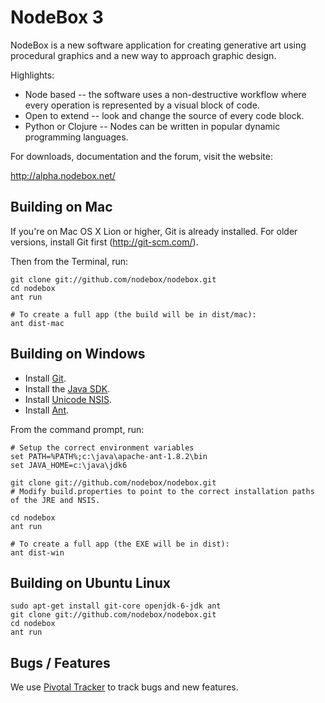 NodeBox 3
=========
NodeBox is a new software application for creating generative art using procedural graphics and a new way to approach graphic design.

Highlights:

- Node based -- the software uses a non-destructive workflow where every operation is represented by a visual block of code.
- Open to extend -- look and change the source of every code block.
- Python or Clojure -- Nodes can be written in popular dynamic programming languages.

For downloads, documentation and the forum, visit the website:

<http://alpha.nodebox.net/>

## Building on Mac

If you're on Mac OS X Lion or higher, Git is already installed. For older versions, install Git first (<http://git-scm.com/>). 

Then from the Terminal, run:

    git clone git://github.com/nodebox/nodebox.git
    cd nodebox
    ant run
  
    # To create a full app (the build will be in dist/mac):
    ant dist-mac

## Building on Windows

- Install [Git](<http://git-scm.com/>).
- Install the [Java SDK](http://www.oracle.com/technetwork/java/javase/downloads/index.html).
- Install [Unicode NSIS](http://www.scratchpaper.com/).
- Install [Ant](http://ant.apache.org/).

From the command prompt, run:

    # Setup the correct environment variables
    set PATH=%PATH%;c:\java\apache-ant-1.8.2\bin
    set JAVA_HOME=c:\java\jdk6

    git clone git://github.com/nodebox/nodebox.git
    # Modify build.properties to point to the correct installation paths of the JRE and NSIS.

    cd nodebox
    ant run
  
    # To create a full app (the EXE will be in dist):
    ant dist-win

## Building on Ubuntu Linux

    sudo apt-get install git-core openjdk-6-jdk ant
    git clone git://github.com/nodebox/nodebox.git
    cd nodebox
    ant run

## Bugs / Features

We use [Pivotal Tracker](https://www.pivotaltracker.com/projects/32126) to track bugs and new features.

